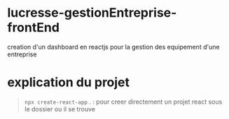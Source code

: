 # lucresse-gestionEntreprise-frontEnd
creation d'un dashboard en reactjs pour la gestion des equipement d'une entreprise

# explication du projet
  > `npx create-react-app` .  : pour creer directement un projet react sous le dossier ou il se trouve
